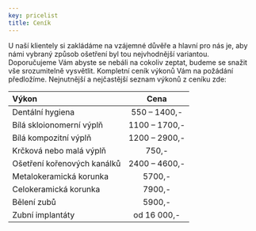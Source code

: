 ```yaml
---
key: pricelist
title: Ceník
---
```

U naší klientely si zakládáme na vzájemné důvěře a hlavní pro nás je, aby námi vybraný způsob ošetření byl tou nejvhodnější variantou. Doporučujeme Vám abyste se nebáli na cokoliv zeptat, budeme se snažit vše srozumitelně vysvětlit. Kompletní ceník výkonů Vám na požádání předložíme. Nejnutnější a nejčastější seznam výkonů z ceníku zde: 

Výkon                           | Cena
:-------------------------------| :------------------------------:
Dentální hygiena                | 550 – 1400,- 
Bílá skloionomerní výplň        |1100 – 1700,- 
Bílá kompozitní výplň           |1200 – 2900,- 
Krčková nebo malá výplň         | 750,- 
Ošetření kořenových kanálků     | 2400 – 4600,- 
Metalokeramická korunka         | 5700,- 
Celokeramická korunka           | 7900,- 
Bělení zubů                     | 5900,- 
Zubní implantáty                | od 16 000,-
